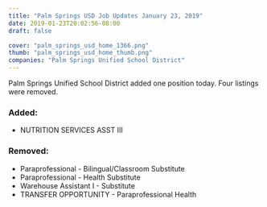 ```yaml
---
title: "Palm Springs USD Job Updates January 23, 2019"
date: 2019-01-23T20:02:56-08:00
draft: false

cover: "palm_springs_usd_home_1366.png"
thumb: "palm_springs_usd_home_thumb.png"
companies: "Palm Springs Unified School District"
---
```


Palm Springs Unified School District added one position today.  Four listings were removed.

### Added:

+ NUTRITION SERVICES ASST III

### Removed: 

- Paraprofessional - Bilingual/Classroom Substitute
- Paraprofessional - Health Substitute
- Warehouse Assistant I - Substitute
- TRANSFER OPPORTUNITY - Paraprofessional Health

